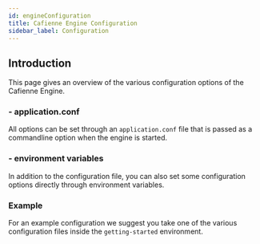 ```yaml
---
id: engineConfiguration
title: Cafienne Engine Configuration
sidebar_label: Configuration
---
```


## Introduction
This page gives an overview of the various configuration options of the Cafienne Engine.

### - application.conf
All options can be set through an `application.conf` file that is passed as a commandline option when the engine is started.

### - environment variables
In addition to the configuration file, you can also set some configuration options directly through environment variables.

### Example
For an example configuration we suggest you take one of the various configuration files inside the `getting-started` environment.
